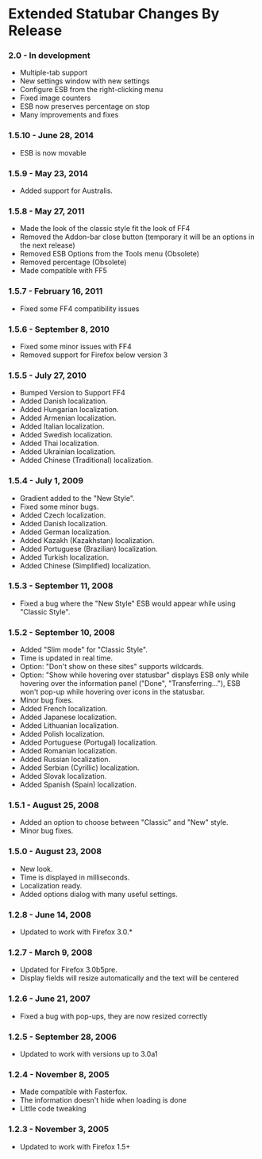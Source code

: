 Extended Statubar Changes By Release
==========================

### 2.0 - In development
 * Multiple-tab support
 * New settings window with new settings
 * Configure ESB from the right-clicking menu
 * Fixed image counters
 * ESB now preserves percentage on stop
 * Many improvements and fixes


### 1.5.10 - June 28, 2014
 * ESB is now movable


### 1.5.9 - May 23, 2014
 * Added support for Australis.


### 1.5.8 - May 27, 2011
 * Made the look of the classic style fit the look of FF4
 * Removed the Addon-bar close button (temporary it will be an options in the next release)
 * Removed ESB Options from the Tools menu (Obsolete)
 * Removed percentage (Obsolete)
 * Made compatible with FF5


### 1.5.7 - February 16, 2011
 * Fixed some FF4 compatibility issues


### 1.5.6 - September 8, 2010
 * Fixed some minor issues with FF4
 * Removed support for Firefox below version 3


### 1.5.5 - July 27, 2010
 * Bumped Version to Support FF4
 * Added Danish localization.
 * Added Hungarian localization.
 * Added Armenian localization.
 * Added Italian localization.
 * Added Swedish localization.
 * Added Thai localization.
 * Added Ukrainian localization.
 * Added Chinese (Traditional) localization.


### 1.5.4 - July 1, 2009
 * Gradient added to the "New Style".
 * Fixed some minor bugs.
 * Added Czech localization.
 * Added Danish localization.
 * Added German localization.
 * Added Kazakh (Kazakhstan) localization.
 * Added Portuguese (Brazilian) localization.
 * Added Turkish localization.
 * Added Chinese (Simplified) localization.


### 1.5.3 - September 11, 2008
 * Fixed a bug where the "New Style" ESB would appear while using "Classic Style".


### 1.5.2 - September 10, 2008
 * Added "Slim mode" for "Classic Style".
 * Time is updated in real time.
 * Option: "Don't show on these sites" supports wildcards.
 * Option: "Show while hovering over statusbar" displays ESB only while hovering over the information panel ("Done", "Transferring..."), ESB won't pop-up while hovering over icons in the statusbar.
 * Minor bug fixes.
 * Added French localization.
 * Added Japanese localization.
 * Added Lithuanian localization.
 * Added Polish localization.
 * Added Portuguese (Portugal) localization.
 * Added Romanian localization.
 * Added Russian localization.
 * Added Serbian (Cyrillic) localization.
 * Added Slovak localization.
 * Added Spanish (Spain) localization.


### 1.5.1 - August 25, 2008
 * Added an option to choose between "Classic" and "New" style.
 * Minor bug fixes.


### 1.5.0 - August 23, 2008
 * New look.
 * Time is displayed in milliseconds.
 * Localization ready.
 * Added options dialog with many useful settings.


### 1.2.8 - June 14, 2008
 * Updated to work with Firefox 3.0.*


### 1.2.7 - March 9, 2008
 * Updated for Firefox 3.0b5pre.
 * Display fields will resize automatically and the text will be centered


### 1.2.6 - June 21, 2007
 * Fixed a bug with pop-ups, they are now resized correctly


### 1.2.5 - September 28, 2006
 * Updated to work with versions up to 3.0a1


### 1.2.4 - November 8, 2005
 * Made compatible with Fasterfox.
 * The information doesn't hide when loading is done
 * Little code tweaking


### 1.2.3 - November 3, 2005
 * Updated to work with Firefox 1.5+